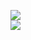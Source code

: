 [![](https://img.shields.io/badge/Made%20With-Github%20Spray-lightgrey.svg?style=for-the-badge&logo=github)](https://github.com/Annihil/github-spray#23655)  
[![](https://i.imgur.com/2DrTn0Z.gif)](https://github.com/Annihil/github-spray)